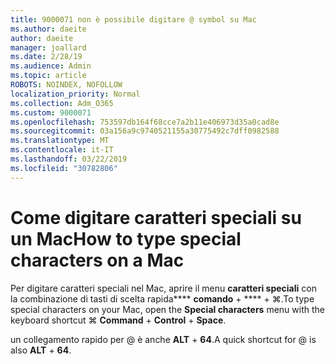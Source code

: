 ```yaml
---
title: 9000071 non è possibile digitare @ symbol su Mac
ms.author: daeite
author: daeite
manager: joallard
ms.date: 2/28/19
ms.audience: Admin
ms.topic: article
ROBOTS: NOINDEX, NOFOLLOW
localization_priority: Normal
ms.collection: Adm_O365
ms.custom: 9000071
ms.openlocfilehash: 753597db164f68cce7a2b11e406973d35a0cad8e
ms.sourcegitcommit: 03a156a9c9740521155a30775492c7dff0982588
ms.translationtype: MT
ms.contentlocale: it-IT
ms.lasthandoff: 03/22/2019
ms.locfileid: "30782806"
---
```

# <a name="how-to-type-special-characters-on-a-mac"></a><span data-ttu-id="aaad6-102">Come digitare caratteri speciali su un Mac</span><span class="sxs-lookup"><span data-stu-id="aaad6-102">How to type special characters on a Mac</span></span>

<span data-ttu-id="aaad6-103">Per digitare caratteri speciali nel Mac, aprire il menu **caratteri speciali** con la combinazione di tasti di scelta rapida\*\*\*\* **comando** + \*\*\*\* + ⌘.</span><span class="sxs-lookup"><span data-stu-id="aaad6-103">To type special characters on your Mac, open the **Special characters** menu with the keyboard shortcut ⌘ **Command** + **Control** + **Space**.</span></span>

<span data-ttu-id="aaad6-104">un collegamento rapido per @ è anche **ALT** + **64**.</span><span class="sxs-lookup"><span data-stu-id="aaad6-104">A quick shortcut for @ is also **ALT** + **64**.</span></span>